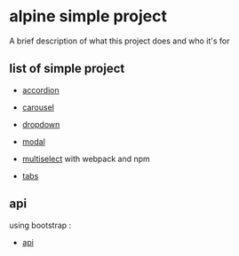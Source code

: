 # alpine simple project

A brief description of what this project does and who it's for

## list of simple project

- [accordion](https://github.com/dark-noob830/alpine-project/tree/main/accordion)

- [carousel](https://github.com/dark-noob830/alpine-project/tree/main/carousel)

- [dropdown](https://github.com/dark-noob830/alpine-project/tree/main/dropdown)

- [modal](https://github.com/dark-noob830/alpine-project/tree/main/modal)

- [multiselect](https://github.com/dark-noob830/alpine-project/tree/main/multiselect)
with webpack and npm 

- [tabs](https://github.com/dark-noob830/alpine-project/tree/main/tabs)

## api 
using bootstrap : 
- [api](https://github.com/dark-noob830/alpine-project/tree/main/api)
